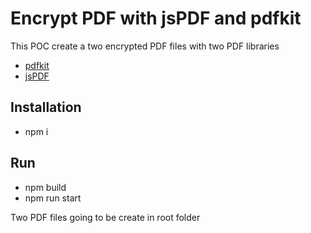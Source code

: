 # Encrypt PDF with jsPDF and pdfkit

This POC create a two encrypted PDF files with two PDF libraries

- [pdfkit](https://www.npmjs.com/package/pdfkit)
- [jsPDF](https://www.npmjs.com/package/jspdf)

## Installation

- npm i

## Run

- npm build
- npm run start

Two PDF files going to be create in root folder
